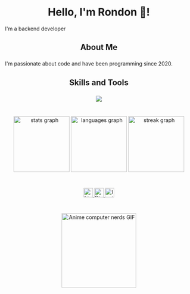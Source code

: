 <h1 align="center">Hello, I'm Rondon 👋!</h1>



<p align="left">I'm a backend developer</p>

<h2 align="center">About Me</h2>

###

<p align="left">I'm passionate about code and have been programming since 2020.</p>

###

<h2 align="center">Skills and Tools</h2>

###

<p align="center">
  <a href="https://skillicons.dev">
    <img src="https://skillicons.dev/icons?i=vscode,cs,dotnet,docker,nodejs,react,typescript,azure,git,github" />
  </a>
</p>

###

<br clear="both">

<div align="center">
  <img src="https://github-readme-stats.vercel.app/api?username=guilhermerondon&hide_title=false&hide_rank=false&show_icons=true&include_all_commits=true&count_private=true&disable_animations=false&theme=github_dark&locale=en&hide_border=false&order=1" height="150" alt="stats graph"  />
  <img src="https://github-readme-stats.vercel.app/api/top-langs?username=guilhermerondon&locale=en&hide_title=false&layout=compact&card_width=320&langs_count=3&theme=github_dark&hide_border=false&order=2" height="150" alt="languages graph"  />
  <img src="https://streak-stats.demolab.com?user=guilhermerondon&locale=en&mode=daily&theme=algolia&hide_border=false&border_radius=5&order=3" height="150" alt="streak graph"  />
</div>

###

<br clear="both">

<div align="center">
  <a href="https://www.linkedin.com/in/guilherme-rondon-5476a5195/" target="_blank">
    <img src="https://img.shields.io/static/v1?message=LinkedIn&logo=linkedin&label=&color=0077B5&logoColor=white&labelColor=&style=for-the-badge" height="25" alt="LinkedIn logo" />
  </a>
  <a href="https://discord.gg/PZQ7j35H" target="_blank">
    <img src="https://img.shields.io/static/v1?message=Discord&logo=discord&label=&color=7289DA&logoColor=white&labelColor=&style=for-the-badge" height="25" alt="Discord logo" />
  </a>
  <a href="https://www.instagram.com/rondxn/" target="_blank">
    <img src="https://img.shields.io/static/v1?message=Instagram&logo=instagram&label=&color=E4405F&logoColor=white&labelColor=&style=for-the-badge" height="25" alt="Instagram logo" />
  </a>
</div>

###

<br clear="both">

<div align="center">
  <img src="https://media.tenor.com/Bpv9wTLKMskAAAAM/computer-nerds.gif" alt="Anime computer nerds GIF" height="200"/>
</div>
